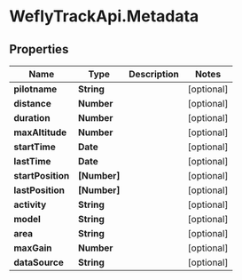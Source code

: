 # WeflyTrackApi.Metadata

## Properties

Name | Type | Description | Notes
------------ | ------------- | ------------- | -------------
**pilotname** | **String** |  | [optional] 
**distance** | **Number** |  | [optional] 
**duration** | **Number** |  | [optional] 
**maxAltitude** | **Number** |  | [optional] 
**startTime** | **Date** |  | [optional] 
**lastTime** | **Date** |  | [optional] 
**startPosition** | **[Number]** |  | [optional] 
**lastPosition** | **[Number]** |  | [optional] 
**activity** | **String** |  | [optional] 
**model** | **String** |  | [optional] 
**area** | **String** |  | [optional] 
**maxGain** | **Number** |  | [optional] 
**dataSource** | **String** |  | [optional] 


